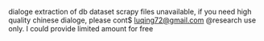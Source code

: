 dialoge extraction of db dataset
scrapy files unavailable, if you need high quality chinese dialoge, please cont$
luqing72@gmail.com
@research use only. I could provide limited amount for free

